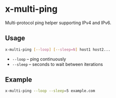 # x-multi-ping

Multi-protocol ping helper supporting IPv4 and IPv6.

## Usage

```bash
x-multi-ping [--loop] [--sleep=N] host1 host2...
```

- `--loop` – ping continuously
- `--sleep` – seconds to wait between iterations

## Example

```bash
x-multi-ping --loop --sleep=5 example.com
```

<!-- vim: set ft=markdown spell spelllang=en_us cc=80 : -->
